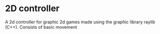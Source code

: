 # 2D controller 

A 2d controller for graphic 2d games made using the graphic library raylib (C++).
Consists of basic movement

